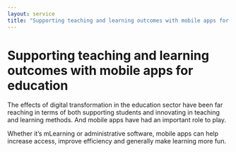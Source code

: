 ```yaml
---
layout: service
title: "Supporting teaching and learning outcomes with mobile apps for education"
---
```

# Supporting teaching and learning outcomes with mobile apps for education
The effects of digital transformation in the education sector have been far reaching in terms of both supporting students and innovating in teaching and learning methods. And mobile apps have had an important role to play.

Whether it’s mLearning or administrative software, mobile apps can help increase access, improve efficiency and generally make learning more fun.